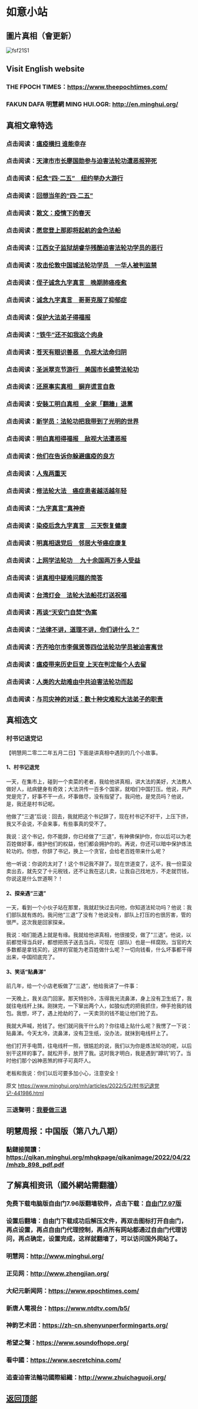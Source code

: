 # 如意小站

## 圖片真相（會更新）

![fsf21S1](https://user-images.githubusercontent.com/79625284/166212016-6a3ced63-aacf-4a22-aee0-934e0a7999be.jpg)

## Visit English website

### THE FPOCH TIMES：https://www.theepochtimes.com/

### FAKUN DAFA 明慧網 MING HUI.OGR: http://en.minghui.org/

## 真相文章特选

### 点击阅读：[瘟疫横扫 谁能幸存](https://github.com/pinhe91/dgdjn/tree/main)

### 点击阅读：[天津市市长廖国勋参与迫害法轮功遭恶报猝死](https://github.com/pinhe91/ebswhzj/tree/main)

### 点击阅读：[纪念“四·二五”　纽约举办大游行](https://github.com/pinhe91/sewhpsf/tree/main)

### 点击阅读：[回想当年的“四·二五”](https://github.com/pinhe91/hxdnsew/tree/main)

### 点击阅读：[散文：疫情下的春天](https://github.com/pinhe91/yqxdct/tree/main)

### 点击阅读：[愿您登上那即将起航的金色法船](https://github.com/pinhe91/ynndsfc/tree/main)

### 点击阅读：[江西女子监狱胡睿华残酷迫害法轮功学员的恶行](https://github.com/pinhe91/qcphflgex/tree/main)

### 点击阅读：[攻击伦敦中国城法轮功学员　一华人被判监禁](https://github.com/pinhe91/erzb/tree/main)

### 点击阅读：[侄子诚念九字真言　晚期肺癌痊愈](https://github.com/pinhe91/xdfyf/tree/main)

### 点击阅读：[诚念九字真言　哥哥克服了抑郁症](https://github.com/pinhe91/jzzyh/tree/main)

### 点击阅读：[保护大法弟子得福报](https://github.com/pinhe91/zxdzs/tree/main)

### 点击阅读：[“铁牛”还不如我这个肉身](https://github.com/pinhe91/hsfbm/tree/main)

### 点击阅读：[苍天有眼识善恶　仇视大法命归阴](https://github.com/pinhe91/chdfzeb/tree/main)

### 点击阅读：[圣派翠克节游行　美国市长盛赞法轮功](https://github.com/pinhe91/gwzcflg/tree/main)

### 点击阅读：[还原事实真相　摒弃谎言自救](https://github.com/pinhe91/phflgyz/tree/main)

### 点击阅读：[安裝工明白真相　全家「翻牆」退黨](https://github.com/pinhe91/stbpay/tree/main)

### 点击阅读：[新学员：法轮功把我带到了光明的世界](https://github.com/pinhe91/flggwgm/tree/main)

### 点击阅读：[明白真相得福报　敌视大法遭恶报](https://github.com/pinhe91/mzxdjd/tree/main)

### 点击阅读：[他们在告诉你躲避瘟疫的良方](https://github.com/pinhe91/bwylf/tree/main)

### 点击阅读：[人鬼两重天](https://github.com/pinhe91/xdfcs/tree/main)

### 点击阅读：[修法轮大法　癌症患者越活越年轻](https://github.com/pinhe91/xdfh/tree/main)

### 点击阅读：[“九字真言”真神奇](https://github.com/pinhe91/njzzyh/tree/main)

### 点击阅读：[染疫后念九字真言　三天恢复健康](https://github.com/pinhe91/rynjzzyh/tree/main)

### 点击阅读：[明真相退党后　邻居大爷癌症康复](https://github.com/pinhe91/stbpa/tree/main)

### 点击阅读：[上网学法轮功 　九十余国两万多人受益](https://github.com/pinhe91/jcxw5/tree/main)

### 点击阅读：[讲真相中疑难问题的简答](https://github.com/pinhe91/jcxw3/tree/main)

### 点击阅读：[台湾灯会　法轮大法船花灯送祝福](https://github.com/pinhe91/dfhcjsr/tree/main) 

### 点击阅读：[再谈“天安门自焚”伪案](https://github.com/pinhe91/whjm/tree/main)

### 点击阅读：[“法律不讲，道理不讲，你们讲什么？”](https://github.com/pinhe91/jlxe/tree/main)

### 点击阅读：[齐齐哈尔市李佩贤等四位法轮功学员被迫害离世](https://github.com/pinhe91/tzpaflg/tree/main)

### 点击阅读：[瘟疫带来历史巨变 上天在判定每个人去留](https://github.com/pinhe91/jcxw2/blob/main/README.md)

### 点击阅读：[人类的大劫难由中共迫害法轮功而起](https://github.com/pinhe91/jcxw4/tree/main) 

### 点击阅读：[与司灾神的对话：数十种灾难和大法弟子的职责](https://github.com/pinhe91/jcxw1/tree/main) 

## 真相选文

### 村书记退党记

【明慧网二零二二年五月二日】下面是讲真相中遇到的几个小故事。

#### 1、村书记退党

一天，在集市上，碰到一个卖菜的老者，我给他讲真相，讲大法的美好，大法教人做好人，祛病健身有奇效；大法洪传一百多个国家，就咱们中国打压。他说，共产党是完了，好事不干一点，坏事做尽，没有指望了。我问他，是党员吗？他说，是，我还是村书记呢。

他做了“三退”后说：回去，我就把这个书记辞了，现在村书记不好干，上压下挤，我又不会说，不会来事，有些事真的受不了。

我说：这个书记，你不能辞，你已经做了“三退”，有神佛保护你，你以后可以为老百姓做好事，维护他们的权益，他们都会拥护你的。再说，你还可以暗中保护炼法轮功的。你想，你辞了书记，换上一个贪官，会给老百姓带来什么呢？

他一听说：你说的太对了！这个书记我不辞了。现在世道变了，这不，我一份菜没卖出去，就先交了十元税钱，还不让我在这儿卖，让我自己找地方，不走就罚钱，你说这是什么世道啊？！

#### 2、探亲遇“三退”

一天，看到一个小伙子站在那里，我就赶快过去问他，你知道法轮功吗？他说：我们部队就有炼的。我问他“三退”了没有？他说没有，部队上打压的也很厉害，管的很严。这次我是回家探亲。

我说：咱们能遇上就是有缘。我就给他讲真相，他很接受，做了“三退”。他说，以前都觉得当兵好，都想把孩子送去当兵，可现在（部队）也是一样腐败。当官的大多数都是拿钱买的，这样的官能为老百姓做什么呢？一切向钱看，什么坏事都干得出来，中国彻底完了。

#### 3、笑话“贴鼻涕”

前几年，给一个小店老板做了“三退”，他给我讲了一件事：

一天晚上，我关店门回家。那天特别冷，冻得我光流鼻涕，身上没有卫生纸了，我就往电线杆上抹。刚抹完，一下窜出两个人，如狼似虎的把我抓住，伸手抢我的钱包。我想，坏了，遇上抢劫的了，一天卖货的钱不能让他们抢了去。

我就大声喊，抢钱了。他们就问我干什么的？你往墙上贴什么呢？我愣了一下说：贴鼻涕。今天太冷，流鼻涕，没有卫生纸，没办法，就抹到电线杆上了。

他们打开手电筒，往电线杆一照，很尴尬的说，我们以为你是炼法轮功的呢，以后别干这样的事了。就松开手，放开了我。这时我才明白，我是遇到“蹲坑”的了。当时他们那个凶神恶煞的样子可真吓人。

老板和我说：你们以后可要多加小心，注意安全！

原文 https://www.minghui.org/mh/articles/2022/5/2/村书记退党记-441986.html

### 三退聲明：[我要做三退](https://tuidang.epochtimes.com/)

## 明慧周报：中国版（第八九八期）

### 點鏈接閱讀：https://qikan.minghui.org/mhqkpage/qikanimage/2022/04/22/mhzb_898_pdf.pdf

## 了解真相资讯（國外網站需翻牆）

### 免费下载电脑版自由门7.96版翻墙软件，点击下载：[自由门7.97版](https://github.com/pinhe91/tuiguang/files/6839679/fg797r.zip)

### 设置后翻墙：自由门下载成功后解压文件，再双击图标打开自由门，再点设置，再点自由门代理控制，再点所有网站都通过自由门代理访问，再点确定，设置完成，这样就翻墙了，可以访问国外网站了。

### 明慧网：http://www.minghui.org/

### 正见网：http://www.zhengjian.org/

### 大纪元新闻网：https://www.epochtimes.com/

### 新唐人電視台：https://www.ntdtv.com/b5/

### 神韵艺术团：https://zh-cn.shenyunperformingarts.org/

### 希望之聲：https://www.soundofhope.org/

### 看中國：https://www.secretchina.com/

### 追查迫害法輪功國際組織：http://www.zhuichaguoji.org/

## [返回顶部](https://git.io/Js3EY)
